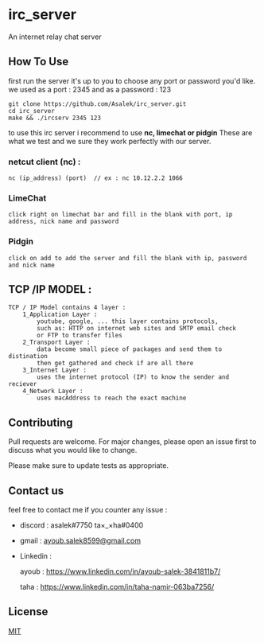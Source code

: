 # irc_server

An internet relay chat server

## How To Use

first run the server it's up to you to choose any port or password you'd like.
we used as a port : 2345 and as a password : 123

```
git clone https://github.com/Asalek/irc_server.git
cd irc_server
make && ./ircserv 2345 123
```

to use this irc server i recommend to use <strong>nc, limechat or pidgin</strong> These are what we test and we sure they work perfectly with our server.

### netcut client (nc) :

	nc (ip_address) (port) 	// ex : nc 10.12.2.2 1066

### LimeChat
	
	click right on limechat bar and fill in the blank with port, ip address, nick name and password

### Pidgin

	click on add to add the server and fill the blank with ip, password and nick name


## TCP /IP MODEL :
	TCP / IP Model contains 4 layer :
		1_Application Layer :
			youtube, google, ... this layer contains protocols,
			such as: HTTP on internet web sites and SMTP email check
			or FTP to transfer files
		2_Transport Layer :
			data become small piece of packages and send them to distination
			then get gathered and check if are all there
		3_Internet Layer :
			uses the internet protocol (IP) to know the sender and reciever
		4_Network Layer :
			uses macAddress to reach the exact machine

## Contributing
Pull requests are welcome. For major changes, please open an issue first to discuss what you would like to change.

Please make sure to update tests as appropriate.

## Contact us

feel free to contact me if you counter any issue : 
- discord :
	asalek#7750
	ta×_×ha#0400
- gmail :
	ayoub.salek8599@gmail.com
- Linkedin :

	ayoub :
		https://www.linkedin.com/in/ayoub-salek-3841811b7/

	taha :
		https://www.linkedin.com/in/taha-namir-063ba7256/

## License
[MIT](https://choosealicense.com/licenses/mit/)
